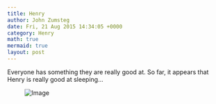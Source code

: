 ```yaml
---
title: Henry
author: John Zumsteg
date: Fri, 21 Aug 2015 14:34:05 +0000
category: Henry
math: true
mermaid: true
layout: post
---
```

Everyone has something they are really good at. So far, it appears that Henry is really good at sleeping...

<figure>
	<img src="{{"/assets/images/2015/08/IMG_0671-1024x768.jpg" | prepend: site.baseurl | prepend: site.url }}" alt="Image" />
	<figcaption></figcaption>
</figure>


